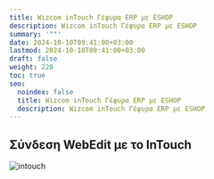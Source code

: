 ```yaml
---
title: Wizcom inTouch Γέφυρα ERP με ESHOP
description: Wizcom inTouch Γέφυρα ERP με ESHOP
summary: '""'
date: 2024-10-10T09:41:00+03:00
lastmod: 2024-10-10T09:41:00+03:00
draft: false
weight: 220
toc: true
seo:
  noindex: false
  title: Wizcom inTouch Γέφυρα ERP με ESHOP
  description: Wizcom inTouch Γέφυρα ERP με ESHOP
---
```


## Σύνδεση WebΕdit με το InTouch

![intouch](/images/001.jpg "intouch")
